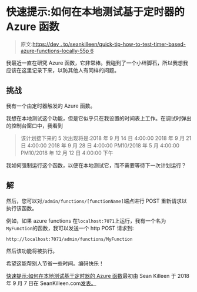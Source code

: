 # 快速提示:如何在本地测试基于定时器的 Azure 函数

> 原文:[https://dev . to/seankilleen/quick-tip-how-to-test-timer-based-azure-functions-locally-55p 6](https://dev.to/seankilleen/quick-tip-how-to-test-timer-based-azure-functions-locally-55p6)

我最近一直在研究 Azure 函数，它非常棒。我碰到了一个小绊脚石，所以我想我应该在这里记录下来，以防其他人有同样的问题。

## [](#challenge)挑战

我有一个由定时器触发的 Azure 函数。

我想在本地测试这个功能，但是它似乎只在我设置的时间表上工作。在调试时弹出的控制台窗口中，我看到

> 该计划接下来的 5 次出现将是:2018 年 9 月 14 日 4:00:00 2018 年 9 月 21 日 4:00:00 2018 年 9 月 28 日 4:00:00 PM10/2018 年 5 月 4:00:00 PM10/2018 年 12 月 12 日 4:00:00 下午

我如何强制运行这个函数，以便在本地测试它，而不需要等待下一次计划运行？

## [](#solution)解

然后，您可以对`/admin/functions/[functionName]`端点进行 POST 重新请求以执行该函数。

例如，如果 azure functions 在`localhost:7071`上运行，我有一个名为`MyFunction`的函数，我可以发送一个 http POST 请求到:

`http://localhost:7071/admin/functions/MyFunction`

然后该功能将被执行。

希望这能帮别人节省一些时间。编码快乐！

[快速提示:如何在本地测试基于定时器的 Azure 函数](https://SeanKilleen.com/2018/09/test-azure-timer-function-locally/)最初由 Sean Killeen 于 2018 年 9 月 7 日在 SeanKilleen.com[发表。](https://SeanKilleen.com)